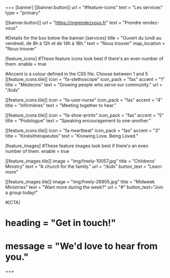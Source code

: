 +++
[banner]
  [[banner.button]]
      url = "#feature-icons"
      text = "Les services"
      type = "primary"

  [[banner.button]]
      url = "https://mgrendezvous.fr"
      text = "Prendre rendez-vous"

#Details for the box below the banner
[services]
  title = "Ouvert du lundi au vendredi, de 8h à 12h et de 14h à 18h."
  text = "Nous trouver"
  map_location = "Nous trouver"

[feature_icons]
  #These feature icons look best if there's an even number of them.
  enable = true

  #Accent is a colour defined in the CSS file. Choose between 1 and 5
  [[feature_icons.tile]]
    icon = "fa-stethoscope"
    icon_pack = "fas"
    accent = "1"
    title = "Médecins"
    text = "Growing people who serve our community."
    url = "/kids"

  [[feature_icons.tile]]
    icon = "fa-user-nurse"
    icon_pack = "fas"
    accent = "4"
    title = "Infirmières"
    text = "Meeting together to hear."

  [[feature_icons.tile]]
    icon = "fa-shoe-prints"
    icon_pack = "fas"
    accent = "5"
    title = "Podologue"
    text = "Speaking encouragement to one-another."

  [[feature_icons.tile]]
    icon = "fa-heartbeat"
    icon_pack = "fas"
    accent = "3"
    title = "Kinésithérapeutes"
    text = "Knowing Love. Being Loved."

[feature_images]
#These feature images look best if there's an even number of them.
  enable = true

  [[feature_images.tile]]
    image = "img/freely-10057.jpg"
    title = "Childrens' Ministry"
    text = "A church for the family."
    url = "/kids"
    button_text = "Learn more"

  [[feature_images.tile]]
    image = "img/freely-26905.jpg"
    title = "Midweek Ministries"
    text = "Want more during the week?"
    url = "#"
    button_text="Join a group today!"

#[CTA]
#  heading = "Get in touch!"
#  message = "We'd love to hear from you."
+++
